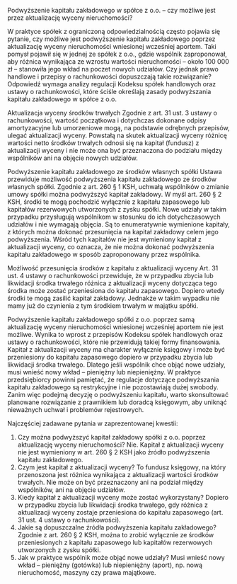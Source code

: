 Podwyższenie kapitału zakładowego w spółce z o.o. – czy możliwe jest przez aktualizację wyceny nieruchomości?

W praktyce spółek z ograniczoną odpowiedzialnością często pojawia się pytanie, czy możliwe jest podwyższenie kapitału zakładowego poprzez aktualizację wyceny nieruchomości wniesionej wcześniej aportem. Taki pomysł pojawił się w jednej ze spółek z o.o., gdzie wspólnik zaproponował, aby różnica wynikająca ze wzrostu wartości nieruchomości – około 100 000 zł – stanowiła jego wkład na poczet nowych udziałów. Czy jednak prawo handlowe i przepisy o rachunkowości dopuszczają takie rozwiązanie? Odpowiedź wymaga analizy regulacji Kodeksu spółek handlowych oraz ustawy o rachunkowości, które ściśle określają zasady podwyższania kapitału zakładowego w spółce z o.o.

Aktualizacja wyceny środków trwałych
Zgodnie z art. 31 ust. 3 ustawy o rachunkowości, wartość początkowa i dotychczas dokonane odpisy amortyzacyjne lub umorzeniowe mogą, na podstawie odrębnych przepisów, ulegać aktualizacji wyceny. Powstałą na skutek aktualizacji wyceny różnicę wartości netto środków trwałych odnosi się na kapitał (fundusz) z aktualizacji wyceny i nie może ona być przeznaczona do podziału między wspólników ani na objęcie nowych udziałów.

Podwyższenie kapitału zakładowego ze środków własnych spółki
Ustawa przewiduje możliwość podwyższenia kapitału zakładowego ze środków własnych spółki. Zgodnie z art. 260 § 1 KSH, uchwałą wspólników o zmianie umowy spółki można podwyższyć kapitał zakładowy. W myśl art. 260 § 2 KSH, środki te mogą pochodzić wyłącznie z kapitału zapasowego lub kapitałów rezerwowych utworzonych z zysku spółki.
Nowe udziały w takim przypadku przysługują wspólnikom w stosunku do ich dotychczasowych udziałów i nie wymagają objęcia. Są to enumeratywnie wymienione kapitały, z których można dokonać przesunięcia na kapitał zakładowy celem jego podwyższenia. Wśród tych kapitałów nie jest wymieniony kapitał z aktualizacji wyceny, co oznacza, że nie można dokonać podwyższenia kapitału zakładowego w sposób zaproponowany przez wspólnika.

Możliwość przesunięcia środków z kapitału z aktualizacji wyceny
Art. 31 ust. 4 ustawy o rachunkowości przewiduje, że w przypadku zbycia lub likwidacji środka trwałego różnica z aktualizacji wyceny dotycząca tego środka może zostać przeniesiona do kapitału zapasowego. Dopiero wtedy środki te mogą zasilić kapitał zakładowy. Jednakże w takim wypadku nie mamy już do czynienia z tym środkiem trwałym w majątku spółki.

Podwyższenie kapitału zakładowego spółki z o.o. poprzez samą aktualizację wyceny nieruchomości wniesionej wcześniej aportem nie jest możliwe. Wynika to wprost z przepisów Kodeksu spółek handlowych oraz ustawy o rachunkowości, które nie przewidują takiej formy finansowania. Kapitał z aktualizacji wyceny ma charakter wyłącznie księgowy i może być przeniesiony do kapitału zapasowego dopiero w przypadku zbycia lub likwidacji środka trwałego. Dlatego jeśli wspólnik chce objąć nowe udziały, musi wnieść nowy wkład – pieniężny lub niepieniężny.
W praktyce przedsiębiorcy powinni pamiętać, że regulacje dotyczące podwyższania kapitału zakładowego są restrykcyjne i nie pozostawiają dużej swobody. Zanim więc podejmą decyzję o podwyższeniu kapitału, warto skonsultować planowane rozwiązanie z prawnikiem lub doradcą księgowym, aby uniknąć nieważnych uchwał i problemów rejestrowych.

Najczęściej zadawane pytania w zaprezentowanej kwestii:
1. Czy można podwyższyć kapitał zakładowy spółki z o.o. poprzez aktualizację wyceny nieruchomości?
Nie. Kapitał z aktualizacji wyceny nie jest wymieniony w art. 260 § 2 KSH jako źródło podwyższenia kapitału zakładowego.
2. Czym jest kapitał z aktualizacji wyceny?
To fundusz księgowy, na który przenoszona jest różnica wynikająca z aktualizacji wartości środków trwałych. Nie może on być przeznaczony ani na podział między wspólników, ani na objęcie udziałów.
3. Kiedy kapitał z aktualizacji wyceny może zostać wykorzystany?
Dopiero w przypadku zbycia lub likwidacji środka trwałego, gdy różnica z aktualizacji wyceny zostaje przeniesiona do kapitału zapasowego (art. 31 ust. 4 ustawy o rachunkowości).
4. Jakie są dopuszczalne źródła podwyższenia kapitału zakładowego?
Zgodnie z art. 260 § 2 KSH, można to zrobić wyłącznie ze środków przeniesionych z kapitału zapasowego lub kapitałów rezerwowych utworzonych z zysku spółki.
5. Jak w praktyce wspólnik może objąć nowe udziały?
Musi wnieść nowy wkład – pieniężny (gotówka) lub niepieniężny (aport), np. nową nieruchomość, maszyny czy prawa majątkowe.
